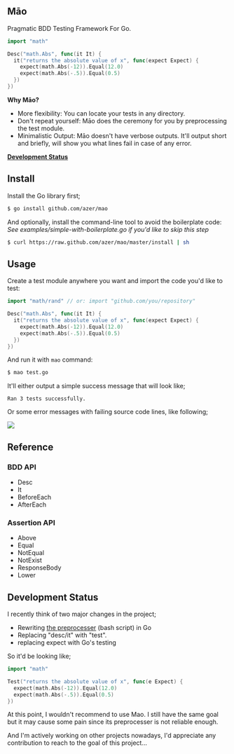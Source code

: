 ## Māo

Pragmatic BDD Testing Framework For Go. 

```go
import "math"

Desc("math.Abs", func(it It) {
  it("returns the absolute value of x", func(expect Expect) {
    expect(math.Abs(-12)).Equal(12.0)
    expect(math.Abs(-.5)).Equal(0.5)
  })
})
```

**Why Māo?**

* More flexibility: You can locate your tests in any directory.
* Don't repeat yourself: Māo does the ceremony for you by preprocessing the test module.
* Minimalistic Output: Māo doesn't have verbose outputs. It'll output short and briefly, will show you what lines fail in case of any error.

**[Development Status](#development-status)**

## Install

Install the Go library first;

```bash
$ go install github.com/azer/mao
```

And optionally, install the command-line tool to avoid the boilerplate code: *See examples/simple-with-boilerplate.go if you'd like to skip this step*

```bash
$ curl https://raw.github.com/azer/mao/master/install | sh
```

## Usage

Create a test module anywhere you want and import the code you'd like to test:

```go
import "math/rand" // or: import "github.com/you/repository"

Desc("math.Abs", func(it It) {
  it("returns the absolute value of x", func(expect Expect) {
    expect(math.Abs(-12)).Equal(12.0)
    expect(math.Abs(-.5)).Equal(0.5)
  })
})
```

And run it with `mao` command:

```bash
$ mao test.go
```

It'll either output a simple success message that will look like;

```
Ran 3 tests successfully.
```

Or some error messages with failing source code lines, like following;

![](https://i.cloudup.com/CHNocClka1.png)

## Reference

### BDD API

* Desc
* It
* BeforeEach
* AfterEach

### Assertion API

* Above
* Equal
* NotEqual
* NotExist
* ResponseBody
* Lower

## Development Status

I recently think of two major changes in the project;

* Rewriting [the preprocesser](https://github.com/azer/mao/blob/master/mao) (bash script) in Go
* Replacing "desc/it" with "test". 
* replacing expect with Go's testing

So it'd be looking like;

```go
import "math"

Test("returns the absolute value of x", func(e Expect) {
  expect(math.Abs(-12)).Equal(12.0)
  expect(math.Abs(-.5)).Equal(0.5)
})
```

At this point, I wouldn't recommend to use Mao. I still have the same goal but it may cause some pain since its preprocesser is not reliable enough. 

And I'm actively working on other projects nowadays, I'd appreciate any contribution to reach to the goal of this project...
